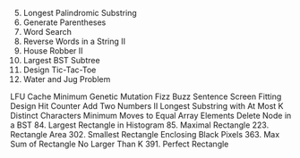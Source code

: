 5.  Longest Palindromic Substring
22. Generate Parentheses
79. Word Search
186. Reverse Words in a String II
213. House Robber II
333. Largest BST Subtree
348. Design Tic-Tac-Toe
365. Water and Jug Problem

LFU Cache
Minimum Genetic Mutation
Fizz Buzz
Sentence Screen Fitting
Design Hit Counter
Add Two Numbers II
Longest Substring with At Most K Distinct Characters
Minimum Moves to Equal Array Elements
Delete Node in a BST
84. Largest Rectangle in Histogram
85. Maximal Rectangle
223. Rectangle Area
302. Smallest Rectangle Enclosing Black Pixels
363. Max Sum of Rectangle No Larger Than K
391. Perfect Rectangle
